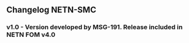 ## Changelog NETN-SMC

### v1.0 - Version developed by MSG-191. Release included in NETN FOM v4.0


